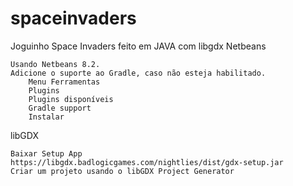 # spaceinvaders
Joguinho Space Invaders feito em JAVA com libgdx
Netbeans

    Usando Netbeans 8.2.
    Adicione o suporte ao Gradle, caso não esteja habilitado.
        Menu Ferramentas
        Plugins
        Plugins disponíveis
        Gradle support
        Instalar

libGDX

    Baixar Setup App
    https://libgdx.badlogicgames.com/nightlies/dist/gdx-setup.jar
    Criar um projeto usando o libGDX Project Generator
